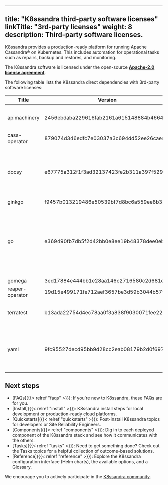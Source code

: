 
---
title: "K8ssandra third-party software licenses"
linkTitle: "3rd-party licenses"
weight: 8
description: Third-party software licenses.
---

K8ssandra provides a production-ready platform for running Apache Cassandra&reg; on Kubernetes. This includes automation for operational tasks such as repairs, backup and restores, and monitoring.

The K8ssandra software is licensed under the open-source [**Apache-2.0 license agreement**](https://github.com/k8ssandra/k8ssandra/blob/main/LICENSE).

The following table lists the K8ssandra direct dependencies with 3rd-party software licenses:

|Title                                                                |Version                                 |License                                                                                                                                                                                                                                                                                                                                                    |
|---------------------------------------------------------------------|----------------------------------------|--------------------------------------------------------------------------------------------------------------------------------------------------------------------------------------------------------------------------------------------------------------------------------------------------------------------------------------------------------------------|
|apimachinery                                                         |2456ebdaba229616fab2161a615148884b46644b                                  |Apache-2.0; BSD-3-Clause                                                                                                                                                                                                                                                                                                                                                         |
|cass-operator	                                                      |879074d346edfc7e03037a3c694dd52ee26cae8c	                                 |Apache-2.0                                                                                                                                                                                                                                                                                                                                                                    |
|docsy                                                                |e67775a312f1f3ad32137423fe2b311a397f5293                                  |Multi-license: Apache-2.0 OR ISC; Apache-2.0; MIT; ISC                                                                                                                                                                                                                                                                                                                           |
|ginkgo                                                               |f9457b013219486e50539bf7d8bc6a559ee8b3a6                                  |MIT                                                                                                                                                                                                                                                                                                                                                                           |
|go                                                                   |e369490fb7db5f2d42bb0e8ee19b48378dee0ebf                                  |BSD-3-Clause; Multi-license: BSD-3-Clause OR GPL-2.0-only; Public-Domain                                                                                                                                                                                                                                                                                              |
|gomega                                                               |3ed17884e444bb1e28aa146c2716580c2d681ec1                                  |MIT                                                                                                                                                                                                                                                                                                                                                                           |
|reaper-operator                                                      |19d15e499171fe712aef3657be3d59b3044b57fa                                  |Apache-2.0                                                                                                                                                                                                                                                                                                                                                                    |
|terratest                                                            |b13ada22754d4ec78aa0f3a838f9030071fee22b                                  |Apache-2.0; public-domain	                                                                                                                                                                                                                                                                                                                                                       |
|yaml                                                                |9fc95527decd95bb9d28cc2eab08179b2d0f6971                                   |Multi-license: BSD-3-Clause OR MIT; BSD-3-Clause                                                                                                                                                                                                                                                                                                                                 |
## Next steps

* [FAQs]({{< relref "faqs" >}}): If you're new to K8ssandra, these FAQs are for you. 
* [Install]({{< relref "install" >}}): K8ssandra install steps for local development or production-ready cloud platforms.
* [Quickstarts]({{< relref "quickstarts" >}}): Post-install K8ssandra topics for developers or Site Reliability Engineers.
* [Components]({{< relref "components" >}}): Dig in to each deployed component of the K8ssandra stack and see how it communicates with the others.
* [Tasks]({{< relref "tasks" >}}): Need to get something done? Check out the Tasks topics for a helpful collection of outcome-based solutions.
* [Reference]({{< relref "reference" >}}): Explore the K8ssandra configuration interface (Helm charts), the available options, and a Glossary.

We encourage you to actively participate in the [K8ssandra community](https://k8ssandra.io/community/).